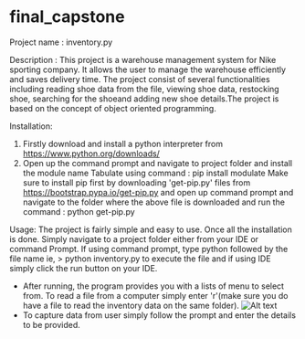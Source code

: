 # final_capstone
Project name :
inventory.py

Description :
This project is a warehouse management system for Nike sporting company. It allows the user to manage the warehouse efficiently and saves delivery time.
The project consist of several functionalities including reading shoe data from the file, viewing shoe data, restocking shoe, searching for the shoeand adding new shoe details.The project is based on the concept of object oriented programming.

Installation:
1. Firstly download and install a python interpreter from https://www.python.org/downloads/ 
2. Open up the command prompt and navigate to project folder and install the module name Tabulate using command  : pip install modulate 
   Make sure to install pip first by downloading 'get-pip.py' files from https://bootstrap.pypa.io/get-pip.py and open up command prompt and navigate to the        folder where the above file is downloaded and run the command : python get-pip.py

Usage:
The project is fairly simple and easy to use. Once all the installation is done. Simply navigate to a project folder either from your IDE or command Prompt.
If using command prompt, type python followed by the file name ie, > python inventory.py to execute the file and if using IDE simply click the run button on your IDE. 
- After running, the program provides you with a lists of menu to select from. To read a file from a computer simply enter 'r'(make sure you do have a file to read the inventory data on the same folder).
![Alt text](https://github.com/4rr0wh34d/final_capstone/tree/master/main_menu.jpg?raw=true "File Read Screenshot")
- To capture data from user simply follow the prompt and enter the details to be provided.
